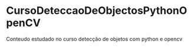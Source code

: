 # CursoDeteccaoDeObjectosPythonOpenCV
Conteudo estudado no curso detecção de objetos com python e opencv

